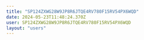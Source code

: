 ```yaml
---
title: "SP124ZXWG28W9JP8R6JTQE4RV780F15RV54PX6WQD"
date: 2024-05-23T11:48:24.370Z
user: SP124ZXWG28W9JP8R6JTQE4RV780F15RV54PX6WQD
layout: "users"
---
```

    